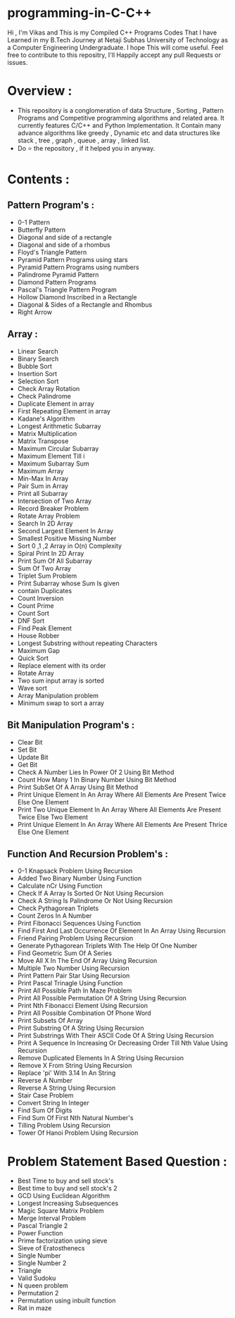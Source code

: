 # programming-in-C-C++

Hi , I'm Vikas and This is my Compiled C++ Programs Codes That I have Learned in my B.Tech Journey at Netaji Subhas University of Technology as a Computer Engineering Undergraduate. I hope This will come useful. Feel free to contribute to this repositry, I'll Happily accept any pull Requests or issues.

# Overview : 

 * This repository is a conglomeration of data Structure , Sorting , Pattern Programs and Competitive programming algorithms and related area. It currently features C/C++ and   Python Implementation. It Contain many advance algorithms like greedy , Dynamic etc and data structures like stack , tree , graph , queue , array , linked list.
 * Do ⭐ the repository , if it helped you in anyway.

# Contents :

 ## Pattern Program's :
 
 * 0-1 Pattern
 * Butterfly Pattern
 * Diagonal and side of a rectangle 
 * Diagonal and side of a rhombus 
 * Floyd's Triangle Pattern
 * Pyramid Pattern Programs using stars
 * Pyramid Pattern Programs using numbers
 * Palindrome Pyramid Pattern
 * Diamond Pattern Programs
 * Pascal's Triangle Pattern Program
 * Hollow Diamond Inscribed in a Rectangle
 * Diagonal & Sides of a Rectangle and Rhombus
 * Right Arrow 

 ## Array :
 
 * Linear Search
 * Binary Search
 * Bubble Sort
 * Insertion Sort
 * Selection Sort
 * Check Array Rotation
 * Check Palindrome
 * Duplicate Element in array
 * First Repeating Element in array
 * Kadane's Algorithm
 * Longest Arithmetic Subarray
 * Matrix Multiplication
 * Matrix Transpose
 * Maximum Circular Subarray
 * Maximum Element Till i
 * Maximum Subarray Sum
 * Maximum Array
 * Min-Max In Array
 * Pair Sum in Array
 * Print all Subarray
 * Intersection of Two Array
 * Record Breaker Problem
 * Rotate Array Problem
 * Search In 2D Array
 * Second Largest Element In Array
 * Smallest Positive Missing Number
 * Sort 0 ,1 ,2 Array in O(n) Complexity
 * Spiral Print In 2D Array
 * Print Sum Of All Subarray
 * Sum Of Two Array
 * Triplet Sum Problem
 * Print Subarray whose Sum Is given
 * contain Duplicates 
 * Count Inversion
 * Count Prime
 * Count Sort
 * DNF Sort
 * Find Peak Element
 * House Robber
 * Longest Substring without repeating Characters
 * Maximum Gap
 * Quick  Sort
 * Replace element with its order
 * Rotate Array
 * Two sum input array is sorted
 * Wave sort
 * Array Manipulation problem
 * Minimum swap to sort a array
 
 ## Bit Manipulation Program's :
 
 * Clear Bit
 * Set Bit
 * Update Bit
 * Get Bit
 * Check A Number Lies In Power Of 2 Using Bit Method
 * Count How Many 1 In Binary Number Using Bit Method
 * Print SubSet Of A Array Using Bit Method
 * Print Unique Element In An Array Where All Elements Are Present Twice Else One Element
 * Print Two Unique Element In An Array Where All Elements Are Present Twice Else Two Element
 * Print Unique Element In An Array Where All Elements Are Present Thrice Else One Element
 
 ## Function And Recursion Problem's :
 * 0-1 Knapsack Problem Using Recursion
 * Added Two Binary Number Using Function
 * Calculate nCr Using Function
 * Check If A Array Is Sorted Or Not Using Recursion
 * Check A String Is Palindrome Or Not Using Recursion
 * Check Pythagorean Triplets
 * Count Zeros In A Number
 * Print Fibonacci Sequences Using Function
 * Find First And Last Occurrence Of Element In An Array Using Recursion
 * Friend Pairing Problem Using Recursion
 * Generate Pythagorean Triplets With The Help Of One Number
 * Find Geometric Sum Of A Series
 * Move All X In The End Of Array Using Recursion
 * Multiple Two Number Using Recursion
 * Print Pattern Pair Star Using Recursion
 * Print Pascal Trinagle Using Function
 * Print All Possible Path In Maze Problem
 * Print All Possible Permutation Of A String Using Recursion
 * Print Nth Fibonacci Element Using Recursion
 * Print All Possible Combination Of Phone Word
 * Print Subsets Of Array
 * Print Substring Of A String Using Recursion
 * Print Substrings With Their ASCII Code Of A String Using Recursion
 * Print A Sequence In Increasing Or Decreasing Order Till Nth Value Using Recursion
 * Remove Duplicated Elements In A String Using Recursion
 * Remove X From String Using Recursion
 * Replace 'pi' With 3.14 In An String
 * Reverse A Number
 * Reverse A String Using Recursion
 * Stair Case Problem
 * Convert String In Integer
 * Find Sum Of Digits
 * Find Sum Of First Nth Natural Number's
 * Tilling Problem Using Recursion
 * Tower Of Hanoi Problem Using Recursion

# Problem Statement Based Question :

 * Best Time to buy and sell stock's
 * Best time to buy and sell stock's 2
 * GCD Using Euclidean Algorithm
 * Longest Increasing Subsequences
 * Magic Square Matrix Problem
 * Merge Interval Problem
 * Pascal Triangle 2
 * Power Function
 * Prime factorization using sieve
 * Sieve of Eratosthenecs
 * Single Number
 * Single Number 2
 * Triangle
 * Valid Sudoku
 * N queen problem
 * Permutation 2
 * Permutation using inbuilt function
 * Rat in maze


